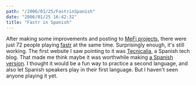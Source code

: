 ```yaml
---
path: "/2006/01/25/FastrinSpanish" 
date: "2006/01/25 16:42:32" 
title: "Fastr in Spanish" 
---
```

After making some improvements and posting to <a href="http://projects.metafilter.com/">MeFi projects</a>, there were just 72 people playing <a href="http://randomchaos.com/games/fastr/">fastr</a> at the same time. Surprisingly enough, it's still working. The first website I saw pointing to it was <a href="http://www.tecnicalia.com/2006/01/22/tec_fastr-juego-con-las-fotos-de-flickr/">Tecnicalia</a>, a Spanish tech blog. That made me think maybe it was worthwhile making <a href="http://randomchaos.com/games/fastr/es/">a Spanish version</a>. I thought it would be a fun way to practice a second language, and also let Spanish speakers play in their first language. But I haven't seen anyone playing it yet.